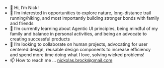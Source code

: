 - 👋 Hi, I’m Nick!
- 👀 I’m interested in opportunities to explore nature, long-distance trail running/hiking, and most importantly building stronger bonds with family and friends
- 🌱 I’m currently learning about Agentic UI principles, being mindful of my family and balance in personal activities, and being an advocate to creating successful products
- 💞️ I’m looking to collaborate on human projects, advocating for user centered design, reusable design components to increase efficiency and spend more time doing what I love, solving wicked problems! 
- 📫 How to reach me ... nickolas.brock@gmail.com

<!---
n-brock/n-brock is a ✨ special ✨ repository because its `README.md` (this file) appears on your GitHub profile.
You can click the Preview link to take a look at your changes.
--->
